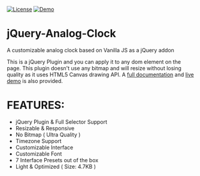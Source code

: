 [![License](https://img.shields.io/github/license/dexise/jQuery-Analog-Clock)](https://github.com/dexise/jQuery-Analog-Clock/blob/master/LICENSE)
[![Demo](https://img.shields.io/badge/Demo-Live-green)](https://docs.handy.tools/analog-clock-jquery-plugin/v1.0/configuration-and-preset)

# jQuery-Analog-Clock
A customizable analog clock based on Vanilla JS as a jQuery addon

This is a jQuery Plugin and you can apply it to any dom element on the page.
This plugin doesn't use any bitmap and will resize without losing quality as it uses HTML5 Canvas drawing API.
A [full documentation](https://docs.handy.tools/analog-clock-jquery-plugin/v1.0/getting-started) and [live demo](https://docs.handy.tools/analog-clock-jquery-plugin/v1.0/configuration-and-preset) is also provided.

# FEATURES:
- jQuery Plugin & Full Selector Support
- Resizable & Responsive
- No Bitmap ( Ultra Quality )
- Timezone Support
- Customizable Interface
- Customizable Font
- 7 Interface Presets out of the box
- Light & Optimized ( Size: 4.7KB )
